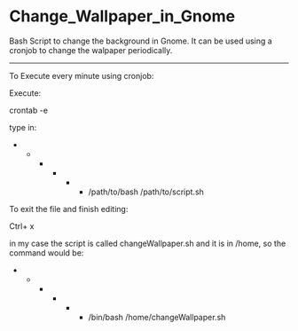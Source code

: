 # Change_Wallpaper_in_Gnome
Bash Script to change the background in Gnome. It can be used using a cronjob to change the walpaper periodically.

-------------------------------------------------------------------------------------------------------------------
To Execute every minute using cronjob:

Execute:

crontab -e

type in:

* * * * * * /path/to/bash /path/to/script.sh

To exit the file and finish editing:

Ctrl+ x


in my case the script is called changeWallpaper.sh and it is in /home, so the command would be:

* * * * * * /bin/bash /home/changeWallpaper.sh



